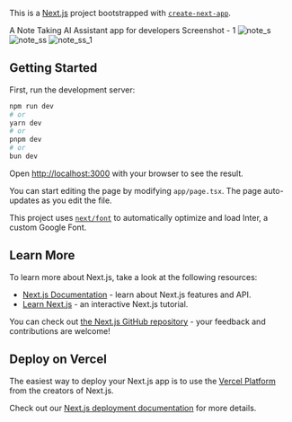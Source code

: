This is a [Next.js](https://nextjs.org/) project bootstrapped with [`create-next-app`](https://github.com/vercel/next.js/tree/canary/packages/create-next-app).

A Note Taking AI Assistant app for developers
Screenshot - 1
![note_s](https://github.com/Sanga-byte29/Note-Pal/assets/78073395/e4e10323-6121-4228-ae59-ae7ae7946d0b)
![note_ss](https://github.com/Sanga-byte29/Note-Pal/assets/78073395/f66ff9e3-f163-4e93-99ef-d9d49fbb4564)
![note_ss_1](https://github.com/Sanga-byte29/Note-Pal/assets/78073395/a440ef3a-88ce-4db5-bec6-8cd3d30dbcec)






## Getting Started

First, run the development server:

```bash
npm run dev
# or
yarn dev
# or
pnpm dev
# or
bun dev
```

Open [http://localhost:3000](http://localhost:3000) with your browser to see the result.

You can start editing the page by modifying `app/page.tsx`. The page auto-updates as you edit the file.

This project uses [`next/font`](https://nextjs.org/docs/basic-features/font-optimization) to automatically optimize and load Inter, a custom Google Font.

## Learn More

To learn more about Next.js, take a look at the following resources:

- [Next.js Documentation](https://nextjs.org/docs) - learn about Next.js features and API.
- [Learn Next.js](https://nextjs.org/learn) - an interactive Next.js tutorial.

You can check out [the Next.js GitHub repository](https://github.com/vercel/next.js/) - your feedback and contributions are welcome!

## Deploy on Vercel

The easiest way to deploy your Next.js app is to use the [Vercel Platform](https://vercel.com/new?utm_medium=default-template&filter=next.js&utm_source=create-next-app&utm_campaign=create-next-app-readme) from the creators of Next.js.

Check out our [Next.js deployment documentation](https://nextjs.org/docs/deployment) for more details.
